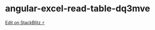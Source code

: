 # angular-excel-read-table-dq3mve

[Edit on StackBlitz ⚡️](https://stackblitz.com/edit/angular-excel-read-table-dq3mve)